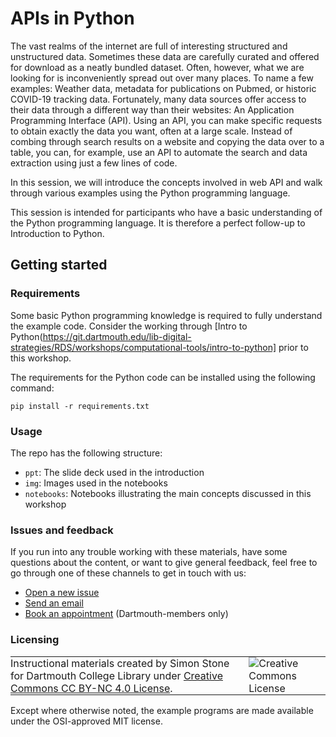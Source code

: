 # APIs in Python

The vast realms of the internet are full of interesting structured and unstructured data. Sometimes these data are carefully curated and offered for download as a neatly bundled dataset. Often, however, what we are looking for is inconveniently spread out over many places. To name a few examples: Weather data, metadata for publications on Pubmed, or historic COVID-19 tracking data. Fortunately, many data sources offer access to their data through a different way than their websites: An Application Programming Interface (API). Using an API, you can make specific requests to obtain exactly the data you want, often at a large scale. Instead of combing through search results on a website and copying the data over to a table, you can, for example, use an API to automate the search and data extraction using just a few lines of code.

In this session, we will introduce the concepts involved in web API and walk through various examples using the Python programming language.

This session is intended for participants who have a basic understanding of the Python programming language. It is therefore a perfect follow-up to Introduction to Python.

## Getting started

### Requirements

Some basic Python programming knowledge is required to fully understand the example code. Consider the working through [Intro to Python(https://git.dartmouth.edu/lib-digital-strategies/RDS/workshops/computational-tools/intro-to-python] prior to this workshop.

The requirements for the Python code can be installed using the following command:

```
pip install -r requirements.txt
```

### Usage

The repo has the following structure:

- `ppt`: The slide deck used in the introduction
- `img`: Images used in the notebooks
- `notebooks`: Notebooks illustrating the main concepts discussed in this workshop

### Issues and feedback

If you run into any trouble working with these materials, have some questions about the content, or want to give general feedback, feel free to go through one of these channels to get in touch with us:

- [Open a new issue](https://git.dartmouth.edu/lib-digital-strategies/RDS/workshops/computational-tools/apis-in-python/-/issues)
- [Send an email](mailto:simon.stone@dartmouth.edu)
- [Book an appointment](https://dartgo.org/meetwithsimon) (Dartmouth-members only)

### Licensing

<table>
<tbody>
  <tr>
    <td style="padding:0px;border-width:0px;vertical-align:center">
    Instructional materials created by Simon Stone for Dartmouth College Library under <a href="https://creativecommons.org/licenses/by/4.0/">Creative Commons CC BY-NC 4.0 License</a>.
    </td>
    <td style="padding:0 0 0 1em;border-width:0px;vertical-align:center"><img alt="Creative Commons License" src="https://i.creativecommons.org/l/by/4.0/88x31.png"/></td>
  </tr>
</tbody>
</table>

Except where otherwise noted, the example programs are made available under the OSI-approved MIT license.
